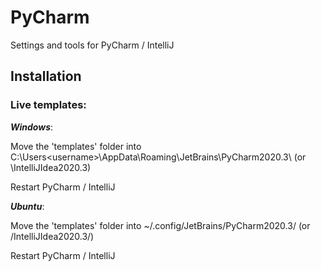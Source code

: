 # PyCharm
Settings and tools for PyCharm / IntelliJ


## Installation

### Live templates:

***Windows***:

Move the 'templates' folder into C:\Users\<username>\AppData\Roaming\JetBrains\PyCharm2020.3\ (or \IntelliJIdea2020.3\)

Restart PyCharm / IntelliJ

***Ubuntu***:

Move the 'templates' folder into ~/.config/JetBrains/PyCharm2020.3/ (or /IntelliJIdea2020.3/)

Restart PyCharm / IntelliJ
